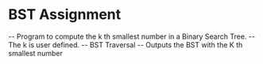 # BST Assignment
-- Program to compute the k th smallest number in a Binary Search Tree.
-- The k is user defined.
-- BST Traversal 
-- Outputs the BST with the K th smallest number

